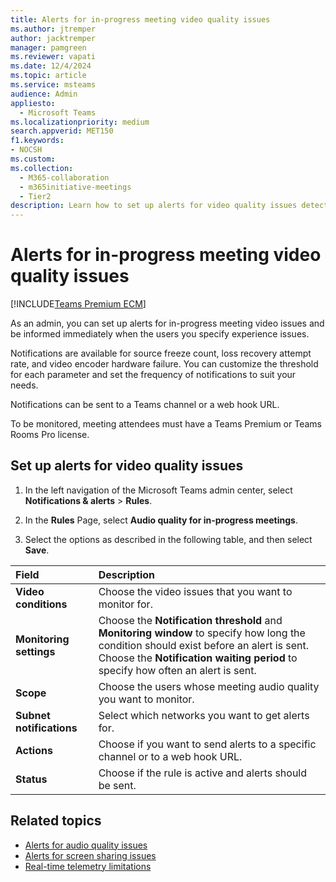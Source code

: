 ```yaml
---
title: Alerts for in-progress meeting video quality issues
ms.author: jtremper
author: jacktremper
manager: pamgreen
ms.reviewer: vapati
ms.date: 12/4/2024
ms.topic: article
ms.service: msteams
audience: Admin
appliesto: 
  - Microsoft Teams
ms.localizationpriority: medium
search.appverid: MET150
f1.keywords:
- NOCSH
ms.custom: 
ms.collection: 
  - M365-collaboration
  - m365initiative-meetings
  - Tier2
description: Learn how to set up alerts for video quality issues detected in in-progress meetings.
---
```


# Alerts for in-progress meeting video quality issues

[!INCLUDE[Teams Premium ECM](../includes/teams-premium-ecm.md)]

As an admin, you can set up alerts for in-progress meeting video issues and be informed immediately when the users you specify experience issues.

Notifications are available for source freeze count, loss recovery attempt rate, and video encoder hardware failure. You can customize the threshold for each parameter and set the frequency of notifications to suit your needs.

Notifications can  be sent to a Teams channel or a web hook URL.

To be monitored, meeting attendees must have a Teams Premium or Teams Rooms Pro license.

## Set up alerts for video quality issues

1. In the left navigation of the Microsoft Teams admin center, select **Notifications & alerts** > **Rules**.

1. In the **Rules** Page, select **Audio quality for in-progress meetings**.

1. Select the options as described in the following table, and then select **Save**.

|Field |Description  |
|:-----|:------------|
|**Video conditions**|Choose the video issues that you want to monitor for.|
|**Monitoring settings**|Choose the **Notification threshold** and **Monitoring window** to specify how long the condition should exist before an alert is sent.<br>Choose the **Notification waiting period** to specify how often an alert is sent.|
|**Scope**|Choose the users whose meeting audio quality you want to monitor.|
|**Subnet notifications**|Select which networks you want to get alerts for.|
|**Actions**|Choose if you want to send alerts to a specific channel or to a web hook URL.|
|**Status**|Choose if the rule is active and alerts should be sent.|

## Related topics

- [Alerts for audio quality issues](alerts-in-progress-meeting-audio.md)
- [Alerts for screen sharing issues](alerts-in-progress-meeting-screen-sharing.md)
- [Real-time telemetry limitations](/microsoftteams/use-real-time-telemetry-to-troubleshoot-poor-meeting-quality#limitations)

